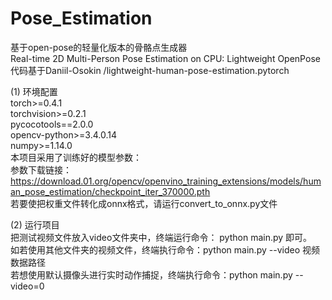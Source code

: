 # Pose_Estimation
基于open-pose的轻量化版本的骨骼点生成器  
Real-time 2D Multi-Person Pose Estimation on CPU: Lightweight OpenPose  
代码基于Daniil-Osokin /lightweight-human-pose-estimation.pytorch  
  
(1) 环境配置  
torch>=0.4.1  
torchvision>=0.2.1  
pycocotools==2.0.0  
opencv-python>=3.4.0.14  
numpy>=1.14.0  
本项目采用了训练好的模型参数：  
参数下载链接：  
https://download.01.org/opencv/openvino_training_extensions/models/human_pose_estimation/checkpoint_iter_370000.pth  
若要使把权重文件转化成onnx格式，请运行convert_to_onnx.py文件  

(2) 运行项目  
把测试视频文件放入video文件夹中，终端运行命令： python main.py 即可。  
如若使用其他文件夹的视频文件，终端执行命令：python main.py --video 视频数据路径  
若想使用默认摄像头进行实时动作捕捉，终端执行命令：python main.py --video=0  
  
  
